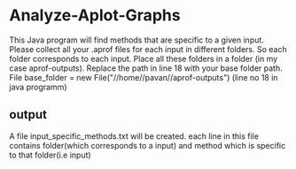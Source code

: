 # Analyze-Aplot-Graphs
This Java program will find methods that are specific to a given input.
Please collect all your .aprof files for each input in different folders. So each folder corresponds to each input. 
Place all these folders in a folder (in my case aprof-outputs).
Replace the path in line 18 with your base folder path. 
   File base_folder = new File("//home//pavan//aprof-outputs") (line no 18 in java programm)
   
output
-------
A file input_specific_methods.txt will be created. 
each line in this file contains folder(which corresponds to a input) and method which is specific to that folder(i.e input)
